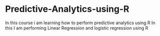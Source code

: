 # Predictive-Analytics-using-R

In this course i am learning how to perform predictive  analytics using R
In this I am performing Linear Regression and logistic regression using R
